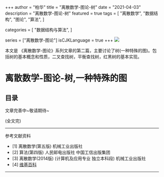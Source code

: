 +++
author = "柏华"
title = "离散数学-图论-树"
date = "2021-04-03"
description = "离散数学-图论-树"
featured = true
tags = [
    "离散数学",
    "数据结构",
    "图论",
    "算法",
]

categories = [
"数据结构与算法",
]

series = ["离散数学-图论"]
isCJKLanguage = true
+++
![](/images/graph/g9.png)

本文是 《离散数学-图论》系列文章的第二篇，主要讨论了树(一种特殊的图)。包括树的基本概念和性质，二叉查找树，平衡查找树，红黑树的基本实现。


<!--more-->
# 离散数学-图论-树,一种特殊的图

## 目录

文章完善中~敬请期待~

(全文完)

---
参考文献资料
- [1] 离散数学(第五版) 机械工业出版社
- [2] 算法(第四版) 人民邮电出版社 中国工信出版集团
- [3] 离散数学(2014版) (计算机及应用专业 独立本科段)  机械工业出版社
- [4] [维基百科](https://zh.wikiredia.com)
---







